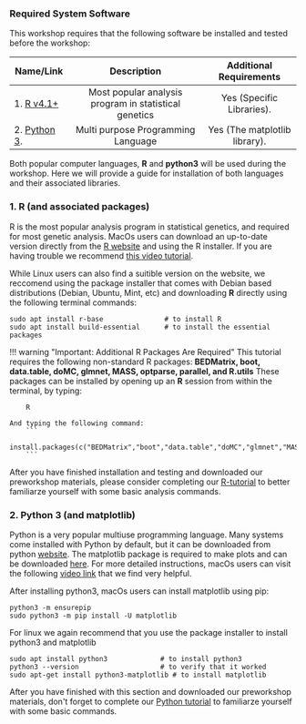 [//]: ![Screenshot](img/sib1.jpg)


### Required System Software 
This workshop requires that the following software be installed and tested before the workshop: 


| Name/Link | Description  | Additional Requirements 
| -----------------|:----------:|:----------:|
| 1. [R v4.1+](https://www.r-project.org/) | Most popular analysis program  in statistical genetics | Yes (Specific Libraries).  
| 2. [Python 3](https://www.python.org/downloads/).  | Multi purpose Programming Language | Yes (The matplotlib library).  


Both popular computer languages, **R** and **python3** will be used during the workshop.  Here we will 
provide a guide for installation of both languages and their associated libraries. 



### 1. R (and associated packages) 
R is the most popular analysis program in statistical genetics, and required for most genetic analysis.  MacOs users can download an up-to-date 
version directly from the [R website](https://cloud.r-project.org/) and using the R installer.  If you are having trouble we recommend [this video tutorial](https://www.youtube.com/watch?v=I5WIMX4LK8M). 

While Linux users can also find a suitible version on the website, we reccomend using the package installer that comes with Debian based distributions (Debian, Ubuntu, Mint, etc) 
and downloading **R** directly using the following terminal commands: 

    sudo apt install r-base               # to install R 
    sudo apt install build-essential      # to install the essential packages 



!!! warning "Important: Additional R Packages Are Required"
    This tutorial requires the following non-standard R packages: **BEDMatrix, boot, data.table, doMC, glmnet, MASS, optparse, parallel, and R.utils**
    These packages can be installed by opening up an **R** session from within the terminal, by typing:  

        R 

    And typing the following command: 
        ```
        install.packages(c("BEDMatrix","boot","data.table","doMC","glmnet","MASS","optparse","parallel","R.utils"))
        ```

After you have finished installation and testing and downloaded our preworkshop materials, please consider 
completing our [R-tutorial](misc_R.md) to better familiarze yourself with some basic analysis commands. 




### 2. Python 3 (and matplotlib) 
Python is a very popular multiuse programming language.  Many systems come installed with Python by default, 
but it can be downloaded from python [website](https://www.python.org/downloads/).  The matplotlib package is required to 
make plots and can be downloaded [here](https://matplotlib.org/stable/users/installing/index.html).  For more detailed instructions, 
macOs users can visit the following [video link](https://www.youtube.com/watch?v=NmB1AwF3G3k) that we find very helpful.  

After installing python3, macOs users can install matplotlib using pip:  

    python3 -m ensurepip 
    sudo python3 -m pip install -U matplotlib 

For linux we again recommend that you use the package installer to install python3 and matplotlib  

    sudo apt install python3             # to install python3
    python3 --version                    # to verify that it worked
    sudo apt-get install python3-matplotlib # to install matplotlib 


After you have finished with this section and downloaded our preworkshop materials, don't forget to complete our 
[Python tutorial](misc_python.md) to familiarze yourself with some basic commands.  

